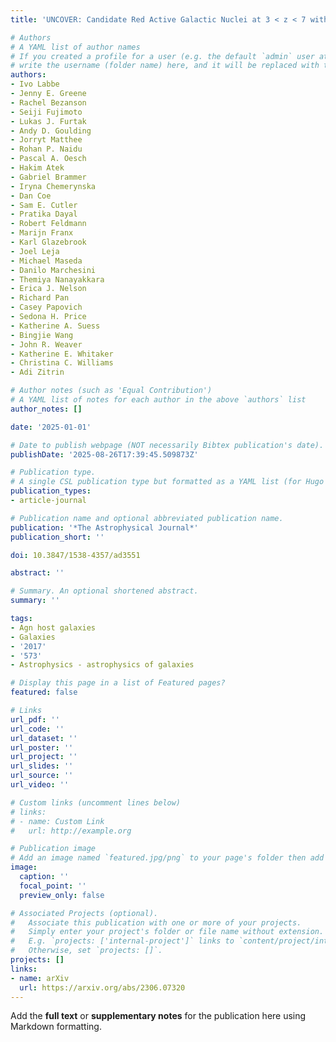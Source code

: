 ```yaml
---
title: 'UNCOVER: Candidate Red Active Galactic Nuclei at 3 < z < 7 with JWST and ALMA'

# Authors
# A YAML list of author names
# If you created a profile for a user (e.g. the default `admin` user at `content/authors/admin/`), 
# write the username (folder name) here, and it will be replaced with their full name and linked to their profile.
authors:
- Ivo Labbe
- Jenny E. Greene
- Rachel Bezanson
- Seiji Fujimoto
- Lukas J. Furtak
- Andy D. Goulding
- Jorryt Matthee
- Rohan P. Naidu
- Pascal A. Oesch
- Hakim Atek
- Gabriel Brammer
- Iryna Chemerynska
- Dan Coe
- Sam E. Cutler
- Pratika Dayal
- Robert Feldmann
- Marijn Franx
- Karl Glazebrook
- Joel Leja
- Michael Maseda
- Danilo Marchesini
- Themiya Nanayakkara
- Erica J. Nelson
- Richard Pan
- Casey Papovich
- Sedona H. Price
- Katherine A. Suess
- Bingjie Wang
- John R. Weaver
- Katherine E. Whitaker
- Christina C. Williams
- Adi Zitrin

# Author notes (such as 'Equal Contribution')
# A YAML list of notes for each author in the above `authors` list
author_notes: []

date: '2025-01-01'

# Date to publish webpage (NOT necessarily Bibtex publication's date).
publishDate: '2025-08-26T17:39:45.509873Z'

# Publication type.
# A single CSL publication type but formatted as a YAML list (for Hugo requirements).
publication_types:
- article-journal

# Publication name and optional abbreviated publication name.
publication: '*The Astrophysical Journal*'
publication_short: ''

doi: 10.3847/1538-4357/ad3551

abstract: ''

# Summary. An optional shortened abstract.
summary: ''

tags:
- Agn host galaxies
- Galaxies
- '2017'
- '573'
- Astrophysics - astrophysics of galaxies

# Display this page in a list of Featured pages?
featured: false

# Links
url_pdf: ''
url_code: ''
url_dataset: ''
url_poster: ''
url_project: ''
url_slides: ''
url_source: ''
url_video: ''

# Custom links (uncomment lines below)
# links:
# - name: Custom Link
#   url: http://example.org

# Publication image
# Add an image named `featured.jpg/png` to your page's folder then add a caption below.
image:
  caption: ''
  focal_point: ''
  preview_only: false

# Associated Projects (optional).
#   Associate this publication with one or more of your projects.
#   Simply enter your project's folder or file name without extension.
#   E.g. `projects: ['internal-project']` links to `content/project/internal-project/index.md`.
#   Otherwise, set `projects: []`.
projects: []
links:
- name: arXiv
  url: https://arxiv.org/abs/2306.07320
---
```


Add the **full text** or **supplementary notes** for the publication here using Markdown formatting.
